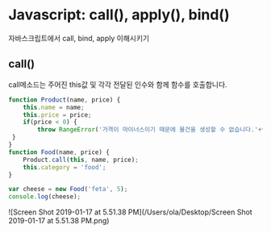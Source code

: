 # Javascript:  call(), apply(), bind()

자바스크립트에서 call, bind, apply 이해시키기

## call()

call메소드는 주어진 this값 및 각각 전달된 인수와 함께 함수를 호출합니다.

```javascript
function Product(name, price) {
 	this.name = name;
 	this.price = price;
    if(price < 0) {
        throw RangeError('가격이 마이너스이기 때문에 물건을 생성할 수 없습니다.'+this.name);
 }
}
function Food(name, price) {
	Product.call(this, name, price);
	this.category = 'food';
}
```



```javascript
var cheese = new Food('feta', 5);
console.log(cheese);
```

![Screen Shot 2019-01-17 at 5.51.38 PM](/Users/ola/Desktop/Screen Shot 2019-01-17 at 5.51.38 PM.png)



